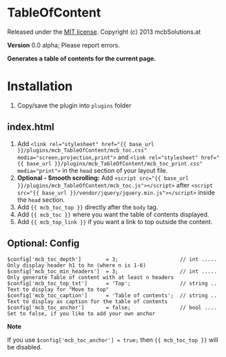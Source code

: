 TableOfContent
=============================================================================

Released under the [MIT license](http://opensource.org/licenses/MIT). Copyright (c) 2013 mcbSolutions.at

**Version** 0.0 alpha; Please report errors.

**Generates a table of contents for the current page.**

Installation
=============================================================================
1. Copy/save the plugin into `plugins` folder

index.html
-----------------------------------------------------------------------------
1. Add `<link rel="stylesheet" href="{{ base_url }}/plugins/mcb_TableOfContent/mcb_toc.css" media="screen,projection,print">` and `<link rel="stylesheet" href="{{ base_url }}/plugins/mcb_TableOfContent/mcb_toc_print.css" media="print">` in the `head` section of your layout file.
2. **Optional - Smooth scrolling:** Add `<script src="{{ base_url }}/plugins/mcb_TableOfContent/mcb_toc.js"></script>` after `<script src="{{ base_url }}/vendor/jquery/jquery.min.js"></script>` inside the `head` section.
2. Add `{{ mcb_toc_top }}` directly after the `body` tag.
3. Add `{{ mcb_toc }}` where you want the table of contents displayed.
4. Add `{{ mcb_top_link }}` if you want a link to top outside the content.
    
Optional: Config
-----------------------------------------------------------------------------

	$config['mcb_toc_depth']		= 3;					// int ..... Only display header h1 to hn (where n is 1-6)
	$config['mcb_toc_min_headers']	= 3;					// int ..... Only generate Table of content with at least n headers
	$config['mcb_toc_top_txt']		= 'Top';				// string .. Text to display for "Move to top"
	$config['mcb_toc_caption']		= 'Table of contents';	// string .. Text to display as caption for the table of contents
	$config['mcb_toc_anchor']       = false;				// bool .... Set to false, if you like to add your own anchor
	
**Note**

If you use `$config['mcb_toc_anchor'] = true;` then `{{ mcb_toc_top }}` will be disabled.